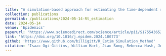 ```yaml
---
title: "A simulation-based approach for estimating the time-dependent reproduction number from temporally aggregated disease incidence time series data"
collection: publications
permalink: /publications/2024-05-14-Rt_estimation
date: 2024-05-14
venue: 'Epidemics'
paperurl: 'https://www.sciencedirect.com/science/article/pii/S1755436524000343/pdfft?md5=70a2d36ac61daf60a8896d1cec2f447e&pid=1-s2.0-S1755436524000343-main.pdf'
link: 'https://doi.org/10.1016/j.epidem.2024.100773'
github: 'https://www.github.com/billigitt/R_Estim_Simulation_Method'
citation: 'Isaac Ogi-Gittins, William Hart, Jiao Song, Rebecca Nash, Jonathan Polonsky, Anne Cori, <b>Edward M Hill</b>, Robin N Thompson. (2024). &quot;A simulation-based approach for estimating the time-dependent reproduction number from temporally aggregated disease incidence time series data.&quot;  <i>Epidemics</i>. 100773. doi:10.1016/j.epidem.2024.100773.'
---
```

